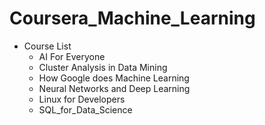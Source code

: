 # Coursera_Machine_Learning

* Course List
	* AI For Everyone
	* Cluster Analysis in Data Mining
	* How Google does Machine Learning
	* Neural Networks and Deep Learning
	* Linux for Developers
	* SQL_for_Data_Science